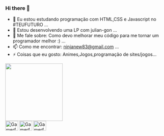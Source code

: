 ### Hi there 👋

- 🔭 Eu estou estudando programação com HTML,CSS e Javascript no #TEUFUTURO ...
- 👯 Estou desenvolvendo uma LP com julian-gon ...
- 💬 Me fale sobre: Como devo melhorar meu código para me tornar um programador melhor :) ...
- 📫 Como me encontrar: ninjanew83@gmail.com ...
- ⚡ Coisas que eu gosto:  Animes,Jogos,programação de sites/jogos...


<div>
  <img height="180em" src="https://github-readme-stats.vercel.app/api?username=Gamerfoxninja&show_icons=true&tokyonight=radical">

  

</div>


<div style="display:inline-block">
<img align="center" alt="Gamerfoxninja_HTML5" height="30" width="40" src="https://cdn.jsdelivr.net/gh/devicons/devicon/icons/html5/html5-plain.svg" />

<img align="center" alt="Gamerfoxninja_HTML5" height="30" width="40" src="https://cdn.jsdelivr.net/gh/devicons/devicon/icons/css3/css3-plain.svg" />

<img align="center" alt="Gamerfoxninja_HTML5" height="30" width="40" src="https://cdn.jsdelivr.net/gh/devicons/devicon/icons/javascript/javascript-plain.svg" />


</div>



